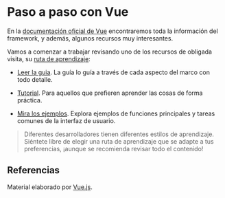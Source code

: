 # Paso a paso con Vue

En la [documentación oficial de Vue](https://vuejs.org/) encontraremos toda la información del framework, y además, algunos recursos muy interesantes.

Vamos a comenzar a trabajar revisando uno de los recursos de obligada visita, su [ruta de aprendizaje](https://vuejs.org/guide/introduction.html#pick-your-learning-path):

- [Leer la guia](https://vuejs.org/guide/quick-start.html). La guía lo guía a través de cada aspecto del marco con todo detalle.

- [Tutorial](https://vuejs.org/tutorial/). Para aquellos que prefieren aprender las cosas de forma práctica.

- [Mira los ejemplos](https://vuejs.org/examples/). Explora ejemplos de funciones principales y tareas comunes de la interfaz de usuario.

> Diferentes desarrolladores tienen diferentes estilos de aprendizaje. Siéntete libre de elegir una ruta de aprendizaje que se adapte a tus preferencias, ¡aunque se recomienda revisar todo el contenido!

## Referencias

Material elaborado por [Vue.js](https://vuejs.org/).
